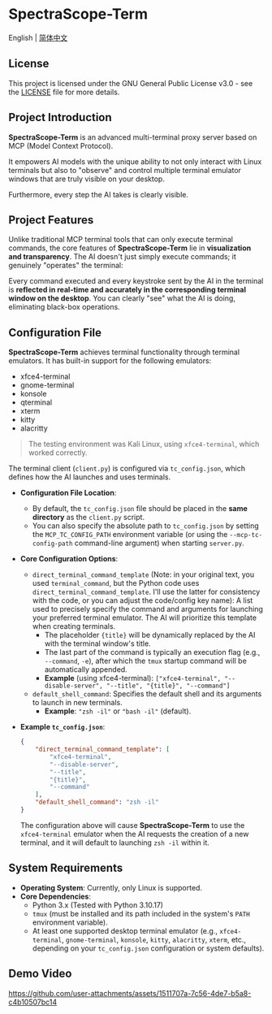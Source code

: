 # SpectraScope-Term

English | [简体中文](README_zh.md)

## License

This project is licensed under the GNU General Public License v3.0 - see the [LICENSE](LICENSE) file for more details.

## Project Introduction

**SpectraScope-Term** is an advanced multi-terminal proxy server based on MCP (Model Context Protocol).

It empowers AI models with the unique ability to not only interact with Linux terminals but also to "observe" and control multiple terminal emulator windows that are truly visible on your desktop.

Furthermore, every step the AI takes is clearly visible.

## Project Features

Unlike traditional MCP terminal tools that can only execute terminal commands, the core features of **SpectraScope-Term** lie in **visualization and transparency**. The AI doesn't just simply execute commands; it genuinely "operates" the terminal:

Every command executed and every keystroke sent by the AI in the terminal is **reflected in real-time and accurately in the corresponding terminal window on the desktop**. You can clearly "see" what the AI is doing, eliminating black-box operations.

## Configuration File

**SpectraScope-Term** achieves terminal functionality through terminal emulators. It has built-in support for the following emulators:

*   xfce4-terminal
*   gnome-terminal
*   konsole
*   qterminal
*   xterm
*   kitty
*   alacritty

> The testing environment was Kali Linux, using `xfce4-terminal`, which worked correctly.

The terminal client (`client.py`) is configured via `tc_config.json`, which defines how the AI launches and uses terminals.

*   **Configuration File Location**:
    *   By default, the `tc_config.json` file should be placed in the **same directory** as the `client.py` script.
    *   You can also specify the absolute path to `tc_config.json` by setting the `MCP_TC_CONFIG_PATH` environment variable (or using the `--mcp-tc-config-path` command-line argument) when starting `server.py`.

*   **Core Configuration Options**:
    *   `direct_terminal_command_template` (Note: in your original text, you used `terminal_command`, but the Python code uses `direct_terminal_command_template`. I'll use the latter for consistency with the code, or you can adjust the code/config key name): A list used to precisely specify the command and arguments for launching your preferred terminal emulator. The AI will prioritize this template when creating terminals.
        *   The placeholder `{title}` will be dynamically replaced by the AI with the terminal window's title.
        *   The last part of the command is typically an execution flag (e.g., `--command`, `-e`), after which the `tmux` startup command will be automatically appended.
        *   **Example** (using xfce4-terminal): `["xfce4-terminal", "--disable-server", "--title", "{title}", "--command"]`
    *   `default_shell_command`: Specifies the default shell and its arguments to launch in new terminals.
        *   **Example**: `"zsh -il"` or `"bash -il"` (default).

*   **Example `tc_config.json`**:

    ```json
    {
        "direct_terminal_command_template": [
            "xfce4-terminal",
            "--disable-server",
            "--title",
            "{title}",
            "--command"
        ],
        "default_shell_command": "zsh -il"
    }
    ```

    The configuration above will cause **SpectraScope-Term** to use the `xfce4-terminal` emulator when the AI requests the creation of a new terminal, and it will default to launching `zsh -il` within it.

## System Requirements

*   **Operating System**: Currently, only Linux is supported.
*   **Core Dependencies**:
    *   Python 3.x (Tested with Python 3.10.17)
    *   `tmux` (must be installed and its path included in the system's `PATH` environment variable).
    *   At least one supported desktop terminal emulator (e.g., `xfce4-terminal`, `gnome-terminal`, `konsole`, `kitty`, `alacritty`, `xterm`, etc., depending on your `tc_config.json` configuration or system defaults).

## Demo Video

https://github.com/user-attachments/assets/1511707a-7c56-4de7-b5a8-c4b10507bc14